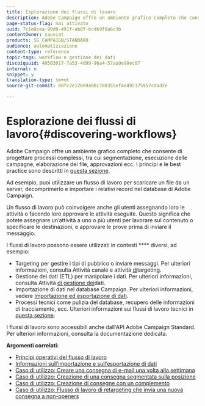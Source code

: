 ```yaml
---
title: Esplorazione dei flussi di lavoro
description: Adobe Campaign offre un ambiente grafico completo che consente di progettare e automatizzare i processi.
page-status-flag: mai attivato
uuid: 7c1e8cea-90d0-491f-ab8f-6cd69f8a6c3b
contentOwner: sauviat
products: SG_CAMPAIGN/STANDARD
audience: automatizzazione
content-type: reference
topic-tags: workflow e gestione dei dati
discoiquuid: 40503917-7a53-4d99-96a4-57aa9e98ec87
internal: n
snippet: y
translation-type: tm+mt
source-git-commit: 00fc2e12669a00c788355ef4e492375957cdad2e

---
```



# Esplorazione dei flussi di lavoro{#discovering-workflows}

Adobe Campaign offre un ambiente [](../../automating/using/workflow-interface.md) grafico completo che consente di progettare processi [](../../automating/using/workflow-operating-principles.md) complessi, tra cui segmentazione, esecuzione delle campagne, elaborazione dei file, approvazioni ecc. I principi e le best practice sono descritti in [questa sezione](../../automating/using/building-a-workflow.md).

Ad esempio, puoi utilizzare un flusso di lavoro per scaricare un file da un server, decomprimerlo e importare i relativi record nel database di Adobe Campaign.

Un flusso di lavoro può coinvolgere anche gli utenti assegnando loro le attività o facendo loro approvare le attività eseguite. Questo significa che potete assegnare un’attività a uno o più utenti per lavorare sul contenuto o specificare le destinazioni, e approvare le prove prima di inviare il messaggio.

I flussi di lavoro possono essere utilizzati in contesti **** diversi, ad esempio:

* Targeting per gestire i tipi di pubblico o inviare messaggi. Per ulteriori informazioni, consulta Attività [](../../automating/using/about-channel-activities.md) canale e attività [di](../../automating/using/about-targeting-activities.md)targeting.
* Gestione dei dati (ETL) per manipolare i dati. Per ulteriori informazioni, consulta Attività [di gestione dei](../../automating/using/about-data-management-activities.md)dati.
* Importazione di dati nel database Campaign. Per ulteriori informazioni, vedere [Importazione ed esportazione di dati](../../automating/using/about-data-import-and-export.md).
* Processi tecnici come pulizia del database, recupero delle informazioni di tracciamento, ecc. Ulteriori informazioni sui flussi di lavoro tecnici in [questa sezione](../../administration/using/technical-workflows.md).

I flussi di lavoro sono accessibili anche dall'API Adobe Campaign Standard. Per ulteriori informazioni, consulta la documentazione [](https://final-docs.campaign.adobe.com/doc/standard/en/api/ACS_API.html#managing-workflows)dedicata.

**Argomenti correlati:**

* [Principi operativi del flusso di lavoro](../../automating/using/workflow-operating-principles.md)
* [Informazioni sull’importazione e sull’esportazione di dati](../../automating/using/about-data-import-and-export.md)
* [Caso di utilizzo: Creare una consegna di e-mail una volta alla settimana](../../automating/using/workflow-weekly-offer.md)
* [Caso di utilizzo: Creazione di una consegna segmentata sulla posizione](../../automating/using/workflow-segmentation-location.md)
* [Caso di utilizzo: Creazione di consegne con un complemento](../../automating/using/workflow-created-query-with-complement.md)
* [Caso di utilizzo: Flusso di lavoro di retargeting che invia una nuova consegna a non-openers](../../automating/using/workflow-cross-channel-retargeting.md)
